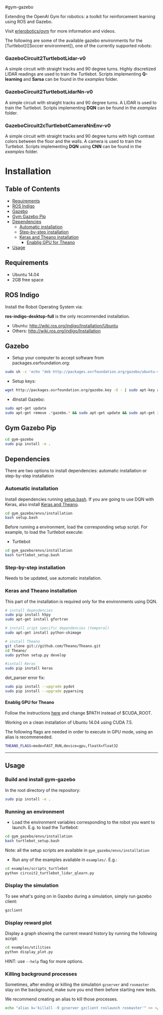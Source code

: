#gym-gazebo

Extending the OpenAI Gym for robotics: a toolkit for reinforcement learning using ROS and Gazebo.

Visit [erlerobotics/gym](http://erlerobotics.com/docs/Simulation/Gym/) for more information and videos.

The following are some of the available gazebo environments for the [Turtlebot]([Soccer environment]), one of the currently supported robots:

### GazeboCircuit2TurtlebotLidar-v0

A simple circuit with straight tracks and 90 degree turns. Highly discretized LIDAR readings are used to train the Turtlebot. Scripts implementing **Q-learning** and **Sarsa** can be found in the _examples_ folder.

### GazeboCircuit2TurtlebotLidarNn-v0

A simple circuit with straight tracks and 90 degree turns. A LIDAR is used to train the Turtlebot. Scripts implementing **DQN** can be found in the _examples_ folder.

### GazeboCircuit2cTurtlebotCameraNnEnv-v0

A simple circuit with straight tracks and 90 degree turns with high contrast colors between the floor and the walls. A camera is used to train the Turtlebot. Scripts implementing **DQN** using **CNN** can be found in the _examples_ folder.


# Installation

## Table of Contents
- [Requirements](#requirements)
- [ROS Indigo](#ros-indigo)
- [Gazebo](#gazebo)
- [Gym Gazebo Pip](#gym-gazebo-pip)
- [Dependencies](#dependencies)
  - [Automatic installation](#automatic-installation)
  - [Step-by-step installation](#step-by-step-installation)
  - [Keras and Theano installation](#keras-and-theano-installation)
    - [Enablig GPU for Theano](#enablig-gpu-for-theano)
- [Usage](#usage)

## Requirements

- Ubuntu 14.04
- 2GB free space

## ROS Indigo

Install the Robot Operating System via:

**ros-indigo-desktop-full** is the only recommended installation.

- Ubuntu: http://wiki.ros.org/indigo/Installation/Ubuntu
- Others: http://wiki.ros.org/indigo/Installation 

## Gazebo

- Setup your computer to accept software from packages.osrfoundation.org:

```bash
sudo sh -c 'echo "deb http://packages.osrfoundation.org/gazebo/ubuntu-stable `lsb_release -cs` main" > /etc/apt/sources.list.d/gazebo-stable.list'
```
- Setup keys:

```bash
wget http://packages.osrfoundation.org/gazebo.key -O - | sudo apt-key add -
```
- 4Install Gazebo:

```bash
sudo apt-get update
sudo apt-get remove .*gazebo.* && sudo apt-get update && sudo apt-get install gazebo7 libgazebo7-dev
```

## Gym Gazebo Pip

```bash
cd gym-gazebo
sudo pip install -e .
```

## Dependencies

There are two options to install dependencies: automatic installation or step-by-step installation

### Automatic installation

Install dependencies running [setup.bash](gym_gazebo/envs/installation/setup.bash). If you are going to use DQN with Keras, also install [Keras and Theano](#keras-and-theano-installation).

```bash
cd gym_gazebo/envs/installation
bash setup.bash
```
Before running a environment, load the corresponding setup script. For example, to load the Turtlebot execute:

- Turtlebot

```bash
cd gym_gazebo/envs/installation
bash turtlebot_setup.bash
```

### Step-by-step installation

Needs to be updated, use automatic installation.

<!--
**1.** Install dependencies

Install ubuntu packages
```bash
sudo sh -c 'echo "deb http://packages.ros.org/ros/ubuntu $(lsb_release -sc) main" > /etc/apt/sources.list.d/ros-latest.list'
sudo apt-key adv --keyserver hkp://pool.sks-keyservers.net --recv-key 0xB01FA116
sudo apt-get update
sudo apt-get install -y git                            \
                        mercurial                      \
                        libsdl-image1.2-dev            \
                        libspnav-dev                   \
                        libtbb-dev                     \
                        libtbb2                        \
                        libusb-dev libftdi-dev         \
                        pyqt4-dev-tools                \
                        python-vcstool                 \
                        ros-indigo-bfl                 \
                        python-pip                     \
                        g++                            \
                        ccache                         \
                        realpath                       \
                        libopencv-dev                  \
                        libtool                        \
                        automake                       \
                        autoconf                       \
                        libexpat1-dev                  \
                        ros-indigo-mavlink             \
                        ros-indigo-octomap-msgs        \
                        ros-indigo-joy                 \
                        ros-indigo-geodesy             \
                        ros-indigo-octomap-ros         \
                        ros-indigo-control-toolbox     \
                        gawk                           \
                        libtinyxml2-dev
```

Install python dependencies

```bash
sudo easy_install numpy
sudo pip2 install pymavlink MAVProxy catkin_pkg --upgrade
```

Install Sophus
```bash
cd gym_gazebo/envs/installation
git clone https://github.com/stonier/sophus -b indigo
cd sophus
mkdir build
cd build
cmake ..
make
sudo make install
```

Clone Ardupilot
```bash
cd ../..
mkdir apm && cd apm
git clone https://github.com/erlerobot/ardupilot -b gazebo_udp
```

Install JSBSim
```bash
git clone git://github.com/tridge/jsbsim.git
# Additional dependencies required
sudo apt-get install libtool automake autoconf libexpat1-dev 
cd jsbsim
./autogen.sh --enable-libraries
make -j2
sudo make install
```

**2.** Create a catkin workspace

First load ROS environment variables
```bash
source /opt/ros/indigo/setup.bash
```
Then, create the catkin workspace inside `gym_gazebo/envs/installation/` directory

```bash
cd ../..
mkdir -p catkin_ws/src # Inside installation/ folder
cd catkin_ws/src
catkin_init_workspace
```
**3.** Import packages into catkin workspace and build

```bash
cd ../../catkin_ws/src/
vcs import < ../../gazebo.repos
cd ..
catkin_make --pkg mav_msgs
catkin_make
# If your computer crashes, try 'catkin_make -j1' instead
```
**4.** Add GAZEBO_MODEL_PATH to your `bashrc` and load it

```bash
cd ../../assets/models
echo "export GAZEBO_MODEL_PATH=\$GAZEBO_MODEL_PATH:$(pwd)" >> ~/.bashrc
source ~/.bashrc
```

**5.** Before running a environment, load the corresponding setup script. For example, to load the Turtlebot execute:

- Turtlebot

```bash
cd gym_gazebo/envs/installation
bash turtlebot_setup.bash
```
-->

### Keras and Theano installation
This part of the installation is required only for the environments using DQN.

```bash
# install dependencies
sudo pip install h5py
sudo apt-get install gfortran

# install sript specific dependencies (temporal)
sudo apt-get install python-skimage

# install Theano
git clone git://github.com/Theano/Theano.git
cd Theano/
sudo python setup.py develop

#isntall Keras
sudo pip install keras
```
dot_parser error fix:
```bash
sudo pip install --upgrade pydot
sudo pip install --upgrade pyparsing
```

#### Enablig GPU for Theano

Follow the instructions [here](http://deeplearning.net/software/theano/install.html#gpu-linux) and change $PATH instead of $CUDA_ROOT.

Working on a clean installation of Ubuntu 14.04 using CUDA 7.5.

The following flags are needed in order to execute in GPU mode, using an alias is recommeneded.
```bash
THEANO_FLAGS=mode=FAST_RUN,device=gpu,floatX=float32
```

---

## Usage

### Build and install gym-gazebo

In the root directory of the repository:

```bash
sudo pip install -e .
```

### Running an environment

- Load the environment variables corresponding to the robot you want to launch. E.g. to load the Turtlebot:

```bash
cd gym_gazebo/envs/installation
bash turtlebot_setup.bash
```

Note: all the setup scripts are available in `gym_gazebo/envs/installation`

- Run any of the examples available in `examples/`. E.g.:

```bash
cd examples/scripts_turtlebot
python circuit2_turtlebot_lidar_qlearn.py
```

### Display the simulation

To see what's going on in Gazebo during a simulation, simply run gazebo client:

```bash
gzclient
```

### Display reward plot

Display a graph showing the current reward history by running the following script:

```bash
cd examples/utilities
python display_plot.py
```

HINT: use `--help` flag for more options.

### Killing background processes

Sometimes, after ending or killing the simulation `gzserver` and `rosmaster` stay on the background, make sure you end them before starting new tests.

We recommend creating an alias to kill those processes.

```bash
echo "alias k='killall -9 gzserver gzclient roslaunch rosmaster'" >> ~/.bashrc
```